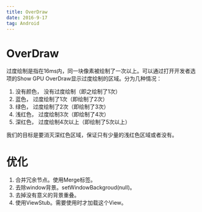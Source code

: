 ```yaml
---
title: OverDraw
date: 2016-9-17
tag: Android
---
```


# OverDraw
过度绘制是指在16ms内，同一块像素被绘制了一次以上。可以通过打开开发者选项的Show GPU OverDraw显示过度绘制的区域。分为几种情况：
1. 没有颜色， 没有过度绘制（即之绘制了1次）
2. 蓝色， 过度绘制了1次（即绘制了2次）
3. 绿色， 过度绘制了2次（即绘制了3次）
4. 浅红色， 过度绘制3次（即绘制了4次）
5. 深红色， 过度绘制4次以上（即绘制了5次以上）

我们的目标是要消灭深红色区域，保证只有少量的浅红色区域或者没有。

# 优化
1. 合并冗余节点。使用Merge标签。
2. 去除window背景。setWindowBackgroud(null)。
3. 去掉没有意义的背景重叠。
4. 使用ViewStub。需要使用时才加载这个View。
